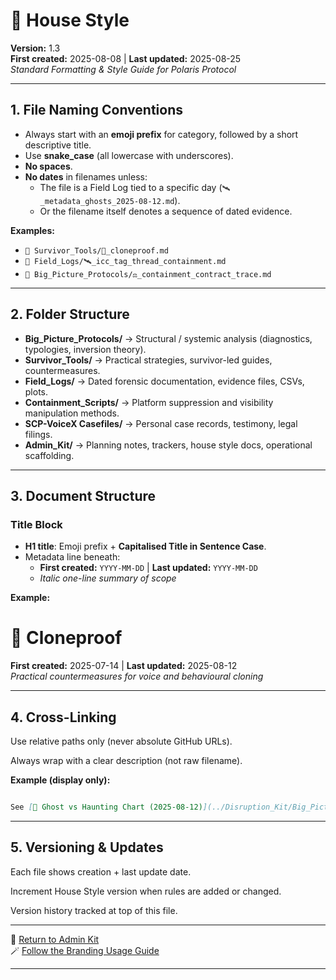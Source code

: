 # 🔮 House Style  

**Version:** 1.3  
**First created:** 2025-08-08 | **Last updated:** 2025-08-25  
*Standard Formatting & Style Guide for Polaris Protocol*  


---

## 1. **File Naming Conventions**  
- Always start with an **emoji prefix** for category, followed by a short descriptive title.  
- Use **snake_case** (all lowercase with underscores).  
- **No spaces**.  
- **No dates** in filenames unless:  
  - The file is a Field Log tied to a specific day (`🛰️_metadata_ghosts_2025-08-12.md`).  
  - Or the filename itself denotes a sequence of dated evidence.  

**Examples:**  
- `📁 Survivor_Tools/🧬_cloneproof.md`  
- `📁 Field_Logs/🛰️_icc_tag_thread_containment.md`  
- `📁 Big_Picture_Protocols/⚖️_containment_contract_trace.md`  

---

## 2. **Folder Structure**  
- **Big_Picture_Protocols/** → Structural / systemic analysis (diagnostics, typologies, inversion theory).  
- **Survivor_Tools/** → Practical strategies, survivor-led guides, countermeasures.  
- **Field_Logs/** → Dated forensic documentation, evidence files, CSVs, plots.  
- **Containment_Scripts/** → Platform suppression and visibility manipulation methods.  
- **SCP-VoiceX Casefiles/** → Personal case records, testimony, legal filings.  
- **Admin_Kit/** → Planning notes, trackers, house style docs, operational scaffolding.  

---

## 3. **Document Structure**  

### Title Block  
- **H1 title**: Emoji prefix + **Capitalised Title in Sentence Case**.  
- Metadata line beneath:  
  - **First created:** `YYYY-MM-DD` | **Last updated:** `YYYY-MM-DD`  
  - *Italic one-line summary of scope*  

**Example:**  

# 🧬 Cloneproof  
**First created:** 2025-07-14 | **Last updated:** 2025-08-12  
*Practical countermeasures for voice and behavioural cloning*  

---

## 4. **Cross-Linking**  

Use relative paths only (never absolute GitHub URLs).  

Always wrap with a clear description (not raw filename).  

**Example (display only):**  

```markdown

See [📩 Ghost vs Haunting Chart (2025-08-12)](../Disruption_Kit/Big_Picture_Protocols/📩_ghost_vs_haunting_chart_2025-08-12.csv)

```

---

## 5. **Versioning & Updates**  

Each file shows creation + last update date.  

Increment House Style version when rules are added or changed.  

Version history tracked at top of this file.

---

🏮 [Return to Admin Kit](./README.md)  
🪄 [Follow the Branding Usage Guide](./🪄_usage_guide.md)

---
